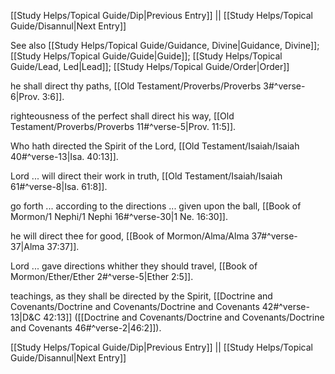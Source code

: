 [[Study Helps/Topical Guide/Dip|Previous Entry]]  ||  [[Study Helps/Topical Guide/Disannul|Next Entry]]

 See also [[Study Helps/Topical Guide/Guidance, Divine|Guidance, Divine]]; [[Study Helps/Topical Guide/Guide|Guide]]; [[Study Helps/Topical Guide/Lead, Led|Lead]]; [[Study Helps/Topical Guide/Order|Order]]

 he shall direct thy paths, [[Old Testament/Proverbs/Proverbs 3#^verse-6|Prov. 3:6]].

 righteousness of the perfect shall direct his way, [[Old Testament/Proverbs/Proverbs 11#^verse-5|Prov. 11:5]].

 Who hath directed the Spirit of the Lord, [[Old Testament/Isaiah/Isaiah 40#^verse-13|Isa. 40:13]].

 Lord ... will direct their work in truth, [[Old Testament/Isaiah/Isaiah 61#^verse-8|Isa. 61:8]].

 go forth ... according to the directions ... given upon the ball, [[Book of Mormon/1 Nephi/1 Nephi 16#^verse-30|1 Ne. 16:30]].

 he will direct thee for good, [[Book of Mormon/Alma/Alma 37#^verse-37|Alma 37:37]].

 Lord ... gave directions whither they should travel, [[Book of Mormon/Ether/Ether 2#^verse-5|Ether 2:5]].

 teachings, as they shall be directed by the Spirit, [[Doctrine and Covenants/Doctrine and Covenants/Doctrine and Covenants 42#^verse-13|D&C 42:13]] ([[Doctrine and Covenants/Doctrine and Covenants/Doctrine and Covenants 46#^verse-2|46:2]]).

[[Study Helps/Topical Guide/Dip|Previous Entry]]  ||  [[Study Helps/Topical Guide/Disannul|Next Entry]]